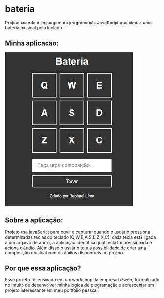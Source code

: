 # bateria
Projeto usando a linguagem de programação JavaScript que simula uma bateria musical pelo teclado.

## Minha aplicação:

<img src="./screenshots/bateria.PNG">

## Sobre a aplicação:

Projeto usa javaScript para ouvir e capturar quando o usuário pressiona determinadas teclas do teclado (Q,W,E,A,S,D,Z,X,C), 
cada tecla está ligada a um arquivo de áudio, a aplicação identifica qual tecla foi pressionada e aciona o áudio.
Além disso o usuário tem a possibilidade de criar uma composição musical com os áudios disponíveis no projeto.

## Por que essa aplicação?

Esse projeto foi ensinado em um workshop da empresa b7web, foi realizado no intuito de desenvolver minha lógica de programação 
e acrescentar um projeto interessante em meu portfólio pessoal.
